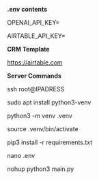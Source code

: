 **.env contents**

OPENAI_API_KEY=

AIRTABLE_API_KEY=

**CRM Template**

https://airtable.com

**Server Commands**

ssh root@IPADRESS

sudo apt install python3-venv

python3 -m venv .venv

source .venv/bin/activate

pip3 install -r requirements.txt

nano .env

nohup python3 main.py

